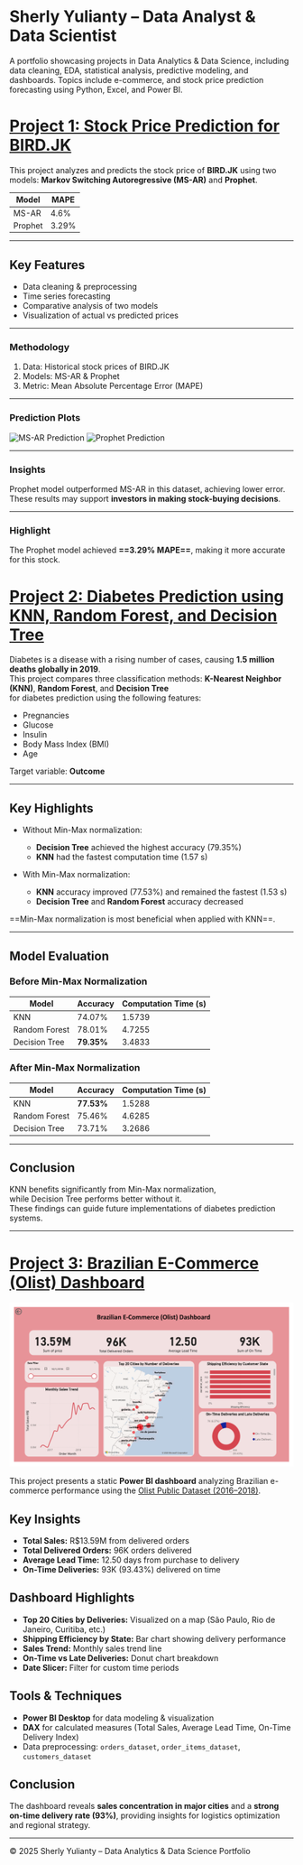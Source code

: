 # Sherly Yulianty – Data Analyst & Data Scientist
A portfolio showcasing projects in Data Analytics &amp; Data Science, including data cleaning, EDA, statistical analysis, predictive modeling, and dashboards. Topics include e-commerce, and stock price prediction forecasting using Python, Excel, and Power BI.

# [Project 1: Stock Price Prediction for BIRD.JK](https://github.com/sherly07yulianty/Stock-Price-Modeling)

This project analyzes and predicts the stock price of **BIRD.JK** using two models: **Markov Switching Autoregressive (MS-AR)** and **Prophet**.

| Model  | MAPE |
|--------|-------|
| MS-AR  | 4.6%  |
| Prophet| 3.29% |

---

## Key Features
- Data cleaning & preprocessing  
- Time series forecasting  
- Comparative analysis of two models  
- Visualization of actual vs predicted prices  

---

### Methodology
1. Data: Historical stock prices of BIRD.JK  
2. Models: MS-AR & Prophet  
3. Metric: Mean Absolute Percentage Error (MAPE)  

---

### Prediction Plots
![MS-AR Prediction](https://github.com/sherly07yulianty/Stock-Price-Modeling/blob/main/prediksi_harga_saham_dengan_state_mape4.6.png)
![Prophet Prediction](https://github.com/sherly07yulianty/Stock-Price-Modeling/blob/main/prediksi_harga_saham_error_baru2.png)

---

### Insights
Prophet model outperformed MS-AR in this dataset, achieving lower error.  
These results may support **investors in making stock-buying decisions**.

---

### Highlight
The Prophet model achieved **==3.29% MAPE==**, making it more accurate for this stock.


# [Project 2: Diabetes Prediction using KNN, Random Forest, and Decision Tree](https://github.com/sherly07yulianty/Classification-Model/tree/main)

Diabetes is a disease with a rising number of cases, causing **1.5 million deaths globally in 2019**.  
This project compares three classification methods: **K-Nearest Neighbor (KNN)**, **Random Forest**, and **Decision Tree**  
for diabetes prediction using the following features:

- Pregnancies  
- Glucose  
- Insulin  
- Body Mass Index (BMI)  
- Age  

Target variable: **Outcome**

---

## Key Highlights

- Without Min-Max normalization:  
  - **Decision Tree** achieved the highest accuracy (79.35%)  
  - **KNN** had the fastest computation time (1.57 s)  

- With Min-Max normalization:  
  - **KNN** accuracy improved (77.53%) and remained the fastest (1.53 s)  
  - **Decision Tree** and **Random Forest** accuracy decreased  

==Min-Max normalization is most beneficial when applied with KNN==.

---

## Model Evaluation

### Before Min-Max Normalization
| Model          | Accuracy  | Computation Time (s) |
| -------------- | --------- | -------------------- |
| KNN            | 74.07%    | 1.5739               |
| Random Forest  | 78.01%    | 4.7255               |
| Decision Tree  | **79.35%**| 3.4833               |

### After Min-Max Normalization
| Model          | Accuracy  | Computation Time (s) |
| -------------- | --------- | -------------------- |
| KNN            | **77.53%**| 1.5288               |
| Random Forest  | 75.46%    | 4.6285               |
| Decision Tree  | 73.71%    | 3.2686               |

---

## Conclusion

KNN benefits significantly from Min-Max normalization,  
while Decision Tree performs better without it.  
These findings can guide future implementations of diabetes prediction systems.

---

# [Project 3: Brazilian E-Commerce (Olist) Dashboard](https://github.com/sherly07yulianty/-Brazilian-E-Commerce-Olist-Dashboard/tree/main)


![Dashboard Preview](https://github.com/sherly07yulianty/-Brazilian-E-Commerce-Olist-Dashboard/blob/main/Brazilian%20E-Commerce%20(Olist)%20Dashboard.png)

This project presents a static **Power BI dashboard** analyzing Brazilian e-commerce performance using the [Olist Public Dataset (2016–2018)](https://www.kaggle.com/datasets/olistbr/brazilian-ecommerce).

## Key Insights
- **Total Sales:** R$13.59M from delivered orders  
- **Total Delivered Orders:** 96K orders delivered  
- **Average Lead Time:** 12.50 days from purchase to delivery  
- **On-Time Deliveries:** 93K (93.43%) delivered on time  

## Dashboard Highlights
- **Top 20 Cities by Deliveries:** Visualized on a map (São Paulo, Rio de Janeiro, Curitiba, etc.)  
- **Shipping Efficiency by State:** Bar chart showing delivery performance  
- **Sales Trend:** Monthly sales trend line  
- **On-Time vs Late Deliveries:** Donut chart breakdown  
- **Date Slicer:** Filter for custom time periods  

## Tools & Techniques
- **Power BI Desktop** for data modeling & visualization  
- **DAX** for calculated measures (Total Sales, Average Lead Time, On-Time Delivery Index)  
- Data preprocessing: `orders_dataset`, `order_items_dataset`, `customers_dataset`  

## Conclusion
The dashboard reveals **sales concentration in major cities** and a **strong on-time delivery rate (93%)**, providing insights for logistics optimization and regional strategy.

---

© 2025 Sherly Yulianty – Data Analytics & Data Science Portfolio


